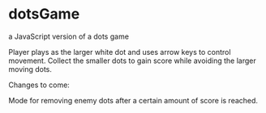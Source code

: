 # dotsGame
a JavaScript version of a dots game

Player plays as the larger white dot and uses arrow keys to control movement.
Collect the smaller dots to gain score while avoiding the larger moving dots.

Changes to come:

Mode for removing enemy dots after a certain amount of score is reached.
